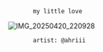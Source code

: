            my little love
![IMG_20250420_220928](https://github.com/user-attachments/assets/93a02f34-a055-4c3d-be9d-f2ae165e9ac5)

           artist: @ahriii
